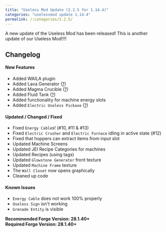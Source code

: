```yaml
---
title: "Useless Mod Update (2.2.5 for 1.14.4)"
categories: "uselessmod update 1.14.4"
permalink: /:categories/2.2.5/
---
```


A new update of the Useless Mod has been released!
This is another update of our Useless Mod!!!!

## Changelog

#### New Features
- Added WAILA plugin
- Added Lava Generator ([?](https://github.com/TheMCBrothers/UselessMod/wiki/Blocks#Lava-Generator))
- Added Magma Crucible ([?](https://github.com/TheMCBrothers/UselessMod/wiki/Blocks#Magma-Crucible))
- Added Fluid Tank ([?](https://github.com/TheMCBrothers/UselessMod/wiki/Blocks#Fluid-Tank))
- Added functionality for machine energy slots
- Added `Electric Useless Pickaxe` ([?](https://github.com/TheMCBrothers/UselessMod/wiki/Items#Electric-Tools))

#### Updated / Changed / Fixed
- Fixed `Energy Cable`s! (#10, #11 & #13)
- Fixed `Electric Crusher` and `Electric Furnace` idling in active state (#12)
- Fixed that hoppers can extract items from input slot
- Updated Machine Screens
- Updated JEI Recipe Categories for machines
- Updated Recipes (using tags)
- Updated `Glowstone Generator` front texture
- Updated `Machine Frame` texture
- The `Wall Closet` now opens graphically
- Cleaned up code

#### Known Issues
- `Energy Cable` does not work 100% properly
- `Useless Sign` isn't working
- `Grenade Entity` is visible

**Recommended Forge Version: 28.1.40+**  
**Required Forge Version: 28.1.40+**
